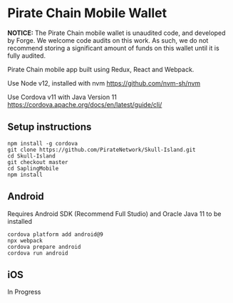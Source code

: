# Pirate Chain Mobile Wallet

**NOTICE:**
The Pirate Chain mobile wallet is unaudited code, and developed by Forge. We welcome code audits on this work. As such, we do not recommend storing a significant amount of funds on this wallet until it is fully audited.


Pirate Chain mobile app built using Redux, React and Webpack.

Use Node v12, installed with nvm
https://github.com/nvm-sh/nvm

Use Cordova v11 with Java Version 11
https://cordova.apache.org/docs/en/latest/guide/cli/



## Setup instructions

```
npm install -g cordova
git clone https://github.com/PirateNetwork/Skull-Island.git
cd Skull-Island
git checkout master
cd SaplingMobile
npm install
```

## Android
Requires Android SDK (Recommend Full Studio) and Oracle Java 11 to be installed
```
cordova platform add android@9
npx webpack
cordova prepare android
cordova run android
```


## iOS

In Progress
